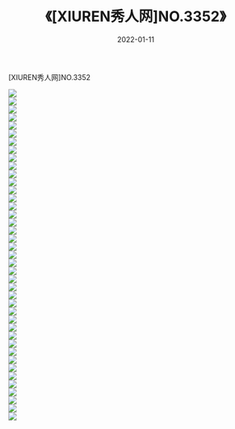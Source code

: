 ﻿---
layout: post
title:  《[XIUREN秀人网]NO.3352》
date:   2022-01-11
img: http://pic.660000.xyz/1:/秀人网/秀人网第04部分/[XIUREN秀人网]NO.3352/000.jpg
categories: [美女, 清纯, 唯美]
---

[XIUREN秀人网]NO.3352

 ![](http://pic.660000.xyz/1:/秀人网/秀人网第04部分/[XIUREN秀人网]NO.3352/001.jpg) <br>![](http://pic.660000.xyz/1:/秀人网/秀人网第04部分/[XIUREN秀人网]NO.3352/002.jpg) <br>![](http://pic.660000.xyz/1:/秀人网/秀人网第04部分/[XIUREN秀人网]NO.3352/003.jpg) <br>![](http://pic.660000.xyz/1:/秀人网/秀人网第04部分/[XIUREN秀人网]NO.3352/004.jpg) <br>![](http://pic.660000.xyz/1:/秀人网/秀人网第04部分/[XIUREN秀人网]NO.3352/005.jpg) <br>![](http://pic.660000.xyz/1:/秀人网/秀人网第04部分/[XIUREN秀人网]NO.3352/006.jpg) <br>![](http://pic.660000.xyz/1:/秀人网/秀人网第04部分/[XIUREN秀人网]NO.3352/007.jpg) <br>![](http://pic.660000.xyz/1:/秀人网/秀人网第04部分/[XIUREN秀人网]NO.3352/008.jpg) <br>![](http://pic.660000.xyz/1:/秀人网/秀人网第04部分/[XIUREN秀人网]NO.3352/009.jpg) <br>![](http://pic.660000.xyz/1:/秀人网/秀人网第04部分/[XIUREN秀人网]NO.3352/010.jpg) <br>![](http://pic.660000.xyz/1:/秀人网/秀人网第04部分/[XIUREN秀人网]NO.3352/011.jpg) <br>![](http://pic.660000.xyz/1:/秀人网/秀人网第04部分/[XIUREN秀人网]NO.3352/012.jpg) <br>![](http://pic.660000.xyz/1:/秀人网/秀人网第04部分/[XIUREN秀人网]NO.3352/013.jpg) <br>![](http://pic.660000.xyz/1:/秀人网/秀人网第04部分/[XIUREN秀人网]NO.3352/014.jpg) <br>![](http://pic.660000.xyz/1:/秀人网/秀人网第04部分/[XIUREN秀人网]NO.3352/015.jpg) <br>![](http://pic.660000.xyz/1:/秀人网/秀人网第04部分/[XIUREN秀人网]NO.3352/016.jpg) <br>![](http://pic.660000.xyz/1:/秀人网/秀人网第04部分/[XIUREN秀人网]NO.3352/017.jpg) <br>![](http://pic.660000.xyz/1:/秀人网/秀人网第04部分/[XIUREN秀人网]NO.3352/018.jpg) <br>![](http://pic.660000.xyz/1:/秀人网/秀人网第04部分/[XIUREN秀人网]NO.3352/019.jpg) <br>![](http://pic.660000.xyz/1:/秀人网/秀人网第04部分/[XIUREN秀人网]NO.3352/020.jpg) <br>![](http://pic.660000.xyz/1:/秀人网/秀人网第04部分/[XIUREN秀人网]NO.3352/021.jpg) <br>![](http://pic.660000.xyz/1:/秀人网/秀人网第04部分/[XIUREN秀人网]NO.3352/022.jpg) <br>![](http://pic.660000.xyz/1:/秀人网/秀人网第04部分/[XIUREN秀人网]NO.3352/023.jpg) <br>![](http://pic.660000.xyz/1:/秀人网/秀人网第04部分/[XIUREN秀人网]NO.3352/024.jpg) <br>![](http://pic.660000.xyz/1:/秀人网/秀人网第04部分/[XIUREN秀人网]NO.3352/025.jpg) <br>![](http://pic.660000.xyz/1:/秀人网/秀人网第04部分/[XIUREN秀人网]NO.3352/026.jpg) <br>![](http://pic.660000.xyz/1:/秀人网/秀人网第04部分/[XIUREN秀人网]NO.3352/027.jpg) <br>![](http://pic.660000.xyz/1:/秀人网/秀人网第04部分/[XIUREN秀人网]NO.3352/028.jpg) <br>![](http://pic.660000.xyz/1:/秀人网/秀人网第04部分/[XIUREN秀人网]NO.3352/029.jpg) <br>![](http://pic.660000.xyz/1:/秀人网/秀人网第04部分/[XIUREN秀人网]NO.3352/030.jpg) <br>![](http://pic.660000.xyz/1:/秀人网/秀人网第04部分/[XIUREN秀人网]NO.3352/031.jpg) <br>![](http://pic.660000.xyz/1:/秀人网/秀人网第04部分/[XIUREN秀人网]NO.3352/032.jpg) <br>![](http://pic.660000.xyz/1:/秀人网/秀人网第04部分/[XIUREN秀人网]NO.3352/033.jpg) <br>![](http://pic.660000.xyz/1:/秀人网/秀人网第04部分/[XIUREN秀人网]NO.3352/034.jpg) <br>![](http://pic.660000.xyz/1:/秀人网/秀人网第04部分/[XIUREN秀人网]NO.3352/035.jpg) <br>![](http://pic.660000.xyz/1:/秀人网/秀人网第04部分/[XIUREN秀人网]NO.3352/036.jpg) <br>![](http://pic.660000.xyz/1:/秀人网/秀人网第04部分/[XIUREN秀人网]NO.3352/037.jpg) <br>![](http://pic.660000.xyz/1:/秀人网/秀人网第04部分/[XIUREN秀人网]NO.3352/038.jpg) <br>![](http://pic.660000.xyz/1:/秀人网/秀人网第04部分/[XIUREN秀人网]NO.3352/039.jpg) <br>![](http://pic.660000.xyz/1:/秀人网/秀人网第04部分/[XIUREN秀人网]NO.3352/040.jpg) <br>![](http://pic.660000.xyz/1:/秀人网/秀人网第04部分/[XIUREN秀人网]NO.3352/041.jpg) <br>
